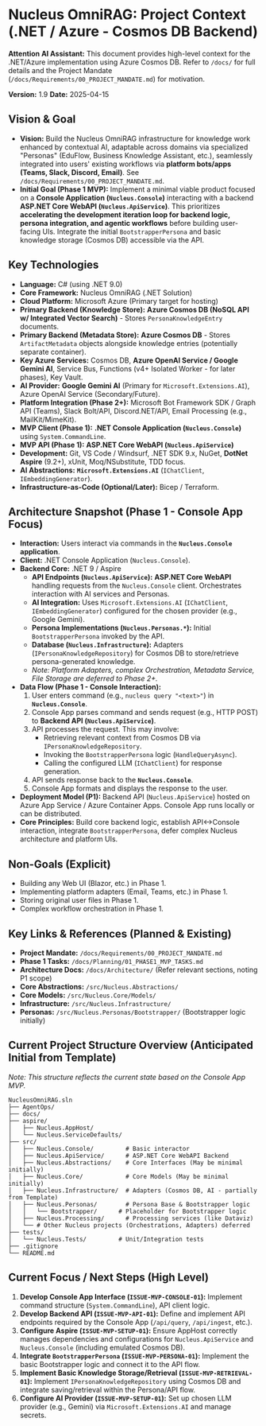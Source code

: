 # Nucleus OmniRAG: Project Context (.NET / Azure - Cosmos DB Backend)

**Attention AI Assistant:** This document provides high-level context for the .NET/Azure implementation using Azure Cosmos DB. Refer to `/docs/` for full details and the Project Mandate (`/docs/Requirements/00_PROJECT_MANDATE.md`) for motivation.

**Version:** 1.9
**Date:** 2025-04-15

## Vision & Goal

*   **Vision:** Build the Nucleus OmniRAG infrastructure for knowledge work enhanced by contextual AI, adaptable across domains via specialized "Personas" (EduFlow, Business Knowledge Assistant, etc.), seamlessly integrated into users' existing workflows via **platform bots/apps (Teams, Slack, Discord, Email)**. See `/docs/Requirements/00_PROJECT_MANDATE.md`.
*   **Initial Goal (Phase 1 MVP):** Implement a minimal viable product focused on a **Console Application (`Nucleus.Console`)** interacting with a backend **ASP.NET Core WebAPI (`Nucleus.ApiService`)**. This prioritizes **accelerating the development iteration loop for backend logic, persona integration, and agentic workflows** before building user-facing UIs. Integrate the initial `BootstrapperPersona` and basic knowledge storage (Cosmos DB) accessible via the API.

## Key Technologies

*   **Language:** C# (using .NET 9.0)
*   **Core Framework:** Nucleus OmniRAG (.NET Solution)
*   **Cloud Platform:** Microsoft Azure (Primary target for hosting)
*   **Primary Backend (Knowledge Store):** **Azure Cosmos DB (NoSQL API w/ Integrated Vector Search)** - Stores `PersonaKnowledgeEntry` documents.
*   **Primary Backend (Metadata Store):** **Azure Cosmos DB** - Stores `ArtifactMetadata` objects alongside knowledge entries (potentially separate container).
*   **Key Azure Services:** Cosmos DB, **Azure OpenAI Service / Google Gemini AI**, Service Bus, Functions (v4+ Isolated Worker - for later phases), Key Vault.
*   **AI Provider:** **Google Gemini AI** (Primary for `Microsoft.Extensions.AI`), Azure OpenAI Service (Secondary/Future).
*   **Platform Integration (Phase 2+):** Microsoft Bot Framework SDK / Graph API (Teams), Slack Bolt/API, Discord.NET/API, Email Processing (e.g., MailKit/MimeKit).
*   **MVP Client (Phase 1):** **.NET Console Application (`Nucleus.Console`)** using `System.CommandLine`.
*   **MVP API (Phase 1):** **ASP.NET Core WebAPI (`Nucleus.ApiService`)**
*   **Development:** Git, VS Code / Windsurf, .NET SDK 9.x, NuGet, **DotNet Aspire** (9.2+), xUnit, Moq/NSubstitute, TDD focus.
*   **AI Abstractions:** **`Microsoft.Extensions.AI`** (`IChatClient`, `IEmbeddingGenerator`).
*   **Infrastructure-as-Code (Optional/Later):** Bicep / Terraform.

## Architecture Snapshot (Phase 1 - Console App Focus)

*   **Interaction:** Users interact via commands in the **`Nucleus.Console` application**.
*   **Client:** .NET Console Application (`Nucleus.Console`).
*   **Backend Core:** .NET 9 / Aspire
    *   **API Endpoints (`Nucleus.ApiService`):** **ASP.NET Core WebAPI** handling requests from the `Nucleus.Console` client. Orchestrates interaction with AI services and Personas.
    *   **AI Integration:** Uses `Microsoft.Extensions.AI` (`IChatClient`, `IEmbeddingGenerator`) configured for the chosen provider (e.g., Google Gemini).
    *   **Persona Implementations (`Nucleus.Personas.*`):** Initial `BootstrapperPersona` invoked by the API.
    *   **Database (`Nucleus.Infrastructure`):** Adapters (`IPersonaKnowledgeRepository`) for Cosmos DB to store/retrieve persona-generated knowledge.
    *   *Note: Platform Adapters, complex Orchestration, Metadata Service, File Storage are deferred to Phase 2+.*
*   **Data Flow (Phase 1 - Console Interaction):**
    1.  User enters command (e.g., `nucleus query "<text>"`) in **`Nucleus.Console`**.
    2.  Console App parses command and sends request (e.g., HTTP POST) to **Backend API (`Nucleus.ApiService`)**.
    3.  API processes the request. This may involve:
        *   Retrieving relevant context from Cosmos DB via `IPersonaKnowledgeRepository`.
        *   Invoking the `BootstrapperPersona` logic (`HandleQueryAsync`).
        *   Calling the configured LLM (`IChatClient`) for response generation.
    4.  API sends response back to the **`Nucleus.Console`**.
    5.  Console App formats and displays the response to the user.
*   **Deployment Model (P1):** Backend API (`Nucleus.ApiService`) hosted on Azure App Service / Azure Container Apps. Console App runs locally or can be distributed.
*   **Core Principles:** Build core backend logic, establish API<->Console interaction, integrate `BootstrapperPersona`, defer complex Nucleus architecture and platform UIs.

## Non-Goals (Explicit)

*   Building any Web UI (Blazor, etc.) in Phase 1.
*   Implementing platform adapters (Email, Teams, etc.) in Phase 1.
*   Storing original user files in Phase 1.
*   Complex workflow orchestration in Phase 1.

## Key Links & References (Planned & Existing)

*   **Project Mandate:** `/docs/Requirements/00_PROJECT_MANDATE.md`
*   **Phase 1 Tasks:** `/docs/Planning/01_PHASE1_MVP_TASKS.md`
*   **Architecture Docs:** `/docs/Architecture/` (Refer relevant sections, noting P1 scope)
*   **Core Abstractions:** `/src/Nucleus.Abstractions/`
*   **Core Models:** `/src/Nucleus.Core/Models/`
*   **Infrastructure:** `/src/Nucleus.Infrastructure/`
*   **Personas:** `/src/Nucleus.Personas/Bootstrapper/` (Bootstrapper logic initially)

## Current Project Structure Overview (Anticipated Initial from Template)

*Note: This structure reflects the current state based on the Console App MVP.* 

```
NucleusOmniRAG.sln
├── AgentOps/
├── docs/
├── aspire/
│   ├── Nucleus.AppHost/
│   └── Nucleus.ServiceDefaults/
├── src/
│   ├── Nucleus.Console/         # Basic interactor
│   ├── Nucleus.ApiService/      # ASP.NET Core WebAPI Backend
│   ├── Nucleus.Abstractions/    # Core Interfaces (May be minimal initially)
│   ├── Nucleus.Core/            # Core Models (May be minimal initially)
│   ├── Nucleus.Infrastructure/  # Adapters (Cosmos DB, AI - partially from Template)
│   ├── Nucleus.Personas/        # Persona Base & Bootstrapper logic
│   │   └── Bootstrapper/      # Placeholder for Bootstrapper logic
│   ├── Nucleus.Processing/      # Processing services (like Dataviz)
│   └── # Other Nucleus projects (Orchestrations, Adapters) deferred
├── tests/ 
│   └── Nucleus.Tests/         # Unit/Integration tests
├── .gitignore
└── README.md
```

## Current Focus / Next Steps (High Level)

1.  **Develop Console App Interface (`ISSUE-MVP-CONSOLE-01`):** Implement command structure (`System.CommandLine`), API client logic.
2.  **Develop Backend API (`ISSUE-MVP-API-01`):** Define and implement API endpoints required by the Console App (`/api/query`, `/api/ingest`, etc.).
3.  **Configure Aspire (`ISSUE-MVP-SETUP-01`):** Ensure AppHost correctly manages dependencies and configurations for `Nucleus.ApiService` and `Nucleus.Console` (including emulated Cosmos DB).
4.  **Integrate `BootstrapperPersona` (`ISSUE-MVP-PERSONA-01`):** Implement the basic Bootstrapper logic and connect it to the API flow.
5.  **Implement Basic Knowledge Storage/Retrieval (`ISSUE-MVP-RETRIEVAL-01`):** Implement `IPersonaKnowledgeRepository` using Cosmos DB and integrate saving/retrieval within the Persona/API flow.
6.  **Configure AI Provider (`ISSUE-MVP-SETUP-01`):** Set up chosen LLM provider (e.g., Gemini) via `Microsoft.Extensions.AI` and manage secrets.